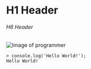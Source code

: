 # H1 Header

###### H6 Header

![Image of programmer](https://pbs.twimg.com/media/Dohl6F6XkAAhE50.jpg)


```
> console.log('Hello World!');
Hello World!
```

